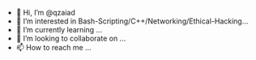 - 👋 Hi, I’m @qzaiad
- 👀 I’m interested in Bash-Scripting/C++/Networking/Ethical-Hacking...
- 🌱 I’m currently learning ...
- 💞️ I’m looking to collaborate on ...
- 📫 How to reach me ...

<!---
qzaiad/qzaiad is a ✨ special ✨ repository because its `README.md` (this file) appears on your GitHub profile.
You can click the Preview link to take a look at your changes.
--->
